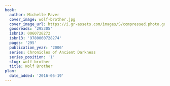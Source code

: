 ```yaml
---
book:
  author: Michelle Paver
  cover_image: wolf-brother.jpg
  cover_image_url: https://i.gr-assets.com/images/S/compressed.photo.goodreads.com/books/1386924715l/295305.jpg
  goodreads: '295305'
  isbn10: 0060728272
  isbn13: '9780060728274'
  pages: '295'
  publication_year: '2006'
  series: Chronicles of Ancient Darkness
  series_position: '1'
  slug: wolf-brother
  title: Wolf Brother
plan:
  date_added: '2016-05-19'
---
```

